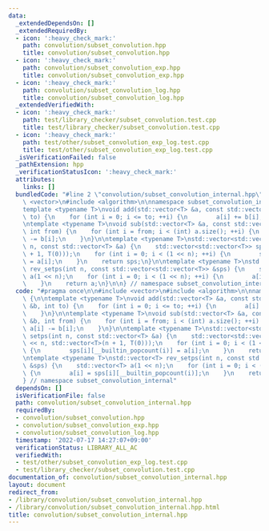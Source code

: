 ```yaml
---
data:
  _extendedDependsOn: []
  _extendedRequiredBy:
  - icon: ':heavy_check_mark:'
    path: convolution/subset_convolution.hpp
    title: convolution/subset_convolution.hpp
  - icon: ':heavy_check_mark:'
    path: convolution/subset_convolution_exp.hpp
    title: convolution/subset_convolution_exp.hpp
  - icon: ':heavy_check_mark:'
    path: convolution/subset_convolution_log.hpp
    title: convolution/subset_convolution_log.hpp
  _extendedVerifiedWith:
  - icon: ':heavy_check_mark:'
    path: test/library_checker/subset_convolution.test.cpp
    title: test/library_checker/subset_convolution.test.cpp
  - icon: ':heavy_check_mark:'
    path: test/other/subset_convolution_exp_log.test.cpp
    title: test/other/subset_convolution_exp_log.test.cpp
  _isVerificationFailed: false
  _pathExtension: hpp
  _verificationStatusIcon: ':heavy_check_mark:'
  attributes:
    links: []
  bundledCode: "#line 2 \"convolution/subset_convolution_internal.hpp\"\n\n#include\
    \ <vector>\n#include <algorithm>\n\nnamespace subset_convolution_internal {\n\n\
    template <typename T>\nvoid add(std::vector<T> &a, const std::vector<T> &b, int\
    \ to) {\n    for (int i = 0; i <= to; ++i) {\n        a[i] += b[i];\n    }\n}\n\
    \ntemplate <typename T>\nvoid sub(std::vector<T> &a, const std::vector<T> &b,\
    \ int from) {\n    for (int i = from; i < (int) a.size(); ++i) {\n        a[i]\
    \ -= b[i];\n    }\n}\n\ntemplate <typename T>\nstd::vector<std::vector<T>> setps(int\
    \ n, const std::vector<T> &a) {\n    std::vector<std::vector<T>> sps(1 << n, std::vector<T>(n\
    \ + 1, T(0)));\n    for (int i = 0; i < (1 << n); ++i) {\n        sps[i][__builtin_popcount(i)]\
    \ = a[i];\n    }\n    return sps;\n}\n\ntemplate <typename T>\nstd::vector<T>\
    \ rev_setps(int n, const std::vector<std::vector<T>> &sps) {\n    std::vector<T>\
    \ a(1 << n);\n    for (int i = 0; i < (1 << n); ++i) {\n        a[i] = sps[i][__builtin_popcount(i)];\n\
    \    }\n    return a;\n}\n\n} // namespace subset_convolution_internal\n"
  code: "#pragma once\n\n#include <vector>\n#include <algorithm>\n\nnamespace subset_convolution_internal\
    \ {\n\ntemplate <typename T>\nvoid add(std::vector<T> &a, const std::vector<T>\
    \ &b, int to) {\n    for (int i = 0; i <= to; ++i) {\n        a[i] += b[i];\n\
    \    }\n}\n\ntemplate <typename T>\nvoid sub(std::vector<T> &a, const std::vector<T>\
    \ &b, int from) {\n    for (int i = from; i < (int) a.size(); ++i) {\n       \
    \ a[i] -= b[i];\n    }\n}\n\ntemplate <typename T>\nstd::vector<std::vector<T>>\
    \ setps(int n, const std::vector<T> &a) {\n    std::vector<std::vector<T>> sps(1\
    \ << n, std::vector<T>(n + 1, T(0)));\n    for (int i = 0; i < (1 << n); ++i)\
    \ {\n        sps[i][__builtin_popcount(i)] = a[i];\n    }\n    return sps;\n}\n\
    \ntemplate <typename T>\nstd::vector<T> rev_setps(int n, const std::vector<std::vector<T>>\
    \ &sps) {\n    std::vector<T> a(1 << n);\n    for (int i = 0; i < (1 << n); ++i)\
    \ {\n        a[i] = sps[i][__builtin_popcount(i)];\n    }\n    return a;\n}\n\n\
    } // namespace subset_convolution_internal"
  dependsOn: []
  isVerificationFile: false
  path: convolution/subset_convolution_internal.hpp
  requiredBy:
  - convolution/subset_convolution.hpp
  - convolution/subset_convolution_exp.hpp
  - convolution/subset_convolution_log.hpp
  timestamp: '2022-07-17 14:27:07+09:00'
  verificationStatus: LIBRARY_ALL_AC
  verifiedWith:
  - test/other/subset_convolution_exp_log.test.cpp
  - test/library_checker/subset_convolution.test.cpp
documentation_of: convolution/subset_convolution_internal.hpp
layout: document
redirect_from:
- /library/convolution/subset_convolution_internal.hpp
- /library/convolution/subset_convolution_internal.hpp.html
title: convolution/subset_convolution_internal.hpp
---
```

